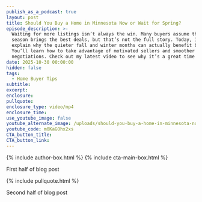 ```yaml
---
publish_as_a_podcast: true
layout: post
title: Should You Buy a Home in Minnesota Now or Wait for Spring?
episode_description: >-
  Waiting for more listings isn’t always the win. Many buyers assume the peak
  season brings the best deals, but that’s not the full story. Today, I’ll
  explain why the quieter fall and winter months can actually benefit buyers.
  You’ll learn how to take advantage of motivated sellers and smoother
  negotiations. Check out my latest video to see why it’s a great time to buy.
date: 2025-10-30 00:00:00
hidden: false
tags:
  - Home Buyer Tips
subtitle:
excerpt:
enclosure:
pullquote:
enclosure_type: video/mp4
enclosure_time:
use_youtube_image: false
youtube_alternate_image: /uploads/should-you-buy-a-home-in-minnesota-now-or-wait-for-spring.jpg
youtube_code: m0KaGOhx2xs
CTA_button_title:
CTA_button_link:
---
```

{% include author-box.html %} {% include cta-main-box.html %}

First half of blog post

{% include pullquote.html %}

Second half of blog post